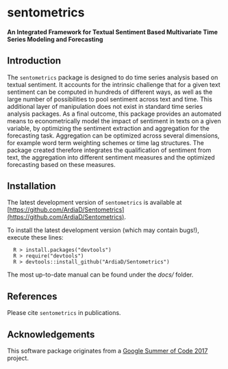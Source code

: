 # sentometrics
#### An Integrated Framework for Textual Sentiment Based Multivariate Time Series Modeling and Forecasting

## Introduction

The `sentometrics` package is designed to do time series analysis based on textual sentiment. It accounts for the intrinsic challenge that for a given text sentiment can be computed in hundreds of different ways, as well as the large number of possibilities to pool sentiment across text and time. This additional layer of manipulation does not exist in standard time series analysis packages. As a final outcome, this package provides an automated means to econometrically model the impact of sentiment in texts on a given variable, by optimizing the sentiment extraction and aggregation for the forecasting task. Aggregation can be optimized across several dimensions, for example word term weighting schemes or time lag structures. The package created therefore integrates the qualification of sentiment from text, the aggregation into different sentiment measures and the optimized forecasting based on these measures.

## Installation

The latest development version of `sentometrics` is available at [https://github.com/ArdiaD/Sentometrics](https://github.com/ArdiaD/Sentometrics).
  
To install the latest development version (which may contain bugs!), execute these lines:

      R > install.packages("devtools")
      R > require("devtools")
      R > devtools::install_github("ArdiaD/Sentometrics")

The most up-to-date manual can be found under the *docs/* folder.

## References

Please cite `sentometrics` in publications.

## Acknowledgements

This software package originates from a
[Google Summer of Code 2017](https://github.com/rstats-gsoc/gsoc2017/wiki/Sentometrics:-An-integrated-framework-for-text-based-multivariate-time-series-modeling-and-forecasting) project.

